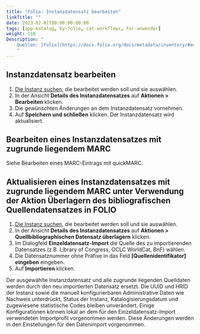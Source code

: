```yaml
---
title: "Folio: Instanzdatensatz bearbeiten"
linkTitle: ""
date: 2023-02-01T00:00:00-00:00
tags: [app-katalog, by-folio, cat-workflows, for-anwender]
weight: 110
Description: "
    Quellen: [Folio](https://docs.folio.org/docs/metadata/inventory/#editing-an-instance-record) & [GBV](https://info.gbv.de/display/FOLIOGBVEXTERN/Folio:+Instanzdatensatz+bearbeiten)
    "
---
```


## Instanzdatensatz bearbeiten

1.  [Die Instanz suchen](https://info.gbv.de/display/FOLIOGBVEXTERN/Folio%3A+Datensatz+suchen+im+Katalog), die bearbeitet werden soll und sie auswählen.
2.  In der Ansicht **Details des Instanzdatensatzes** auf **Aktionen > Bearbeiten** klicken.
3.  Die gewünschten Änderungen an dem Instanzdatensatz vornehmen.
4.  Auf **Speichern und schließen** klicken. Der Instanzdatensatz wird aktualisiert.

## Bearbeiten eines Instanzdatensatzes mit zugrunde liegendem MARC

Siehe Bearbeiten eines MARC-Eintrags mit quickMARC.

## Aktualisieren eines Instanzdatensatzes mit zugrunde liegendem MARC unter Verwendung der Aktion Überlagern des bibliografischen Quellendatensatzes in FOLIO

1.  [Die Instanz suchen](https://info.gbv.de/display/FOLIOGBVEXTERN/Folio%3A+Datensatz+suchen+im+Katalog), die bearbeitet werden soll und sie auswählen.
2.  In der Ansicht **Details des Instanzdatensatzes** auf **Aktionen > Quellbibliographischen Datensatz überlagern** klicken.
3.  Im Dialogfeld **Einzeldatensatz-Import** die Quelle des zu importierenden Datensatzes (z.B. Library of Congress, OCLC WorldCat, BnF) wählen.
4.  Die Datensatznummer ohne Präfixe in das Feld **\[Quellenidentifikator\] eingeben** eingeben.
5.  Auf **Importieren** klicken.

Der ausgewählte Instanzdatensatz und alle zugrunde liegenden Quelldaten werden durch den neu importierten Datensatz ersetzt. Die UUID und HRID der Instanz sowie die manuell konfigurierbaren Administrative Daten wie Nachweis unterdrückt, Status der Instanz, Katalogisierungsdatum und zugewiesene statistische Codes bleiben unverändert. Einige Konfigurationen können lokal an dem für den Einzeldatensatz-Import verwendeten Importprofil vorgenommen werden. Diese Änderungen werden in den Einstellungen für den Datenimport vorgenommen.
